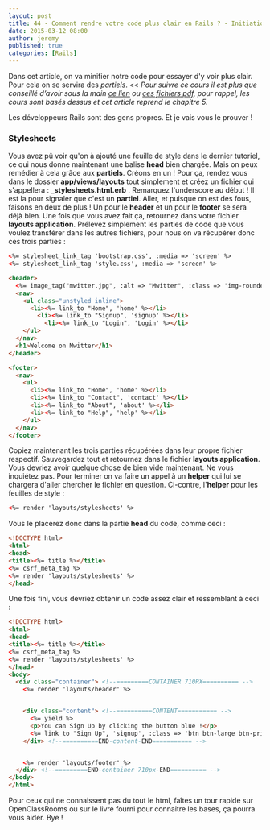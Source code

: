 ```yaml
---
layout: post
title: 44 - Comment rendre votre code plus clair en Rails ? - Initiation à Ruby On Rails
date: 2015-03-12 08:00
author: jeremy
published: true
categories: [Rails]
---
```

Dans cet article, on va minifier notre code pour essayer d'y voir plus clair. Pour cela on se servira des *partiels*.
<<
<em>Pour suivre ce cours il est plus que conseillé d’avoir sous la main <a href="http://french.railstutorial.org/chapters/beginning" target="_blank">ce lien</a> ou <a href="https://www.dropbox.com/sh/uuwaqjqbc8y3ybv/AACjqwYvxqHaXxADTjBp48-Ra?dl=0" target="_blank">ces fichiers pdf</a>, pour rappel, les cours sont basés dessus et cet article reprend le chapitre </em><em>5</em><em>.</em>
>>
Les développeurs Rails sont des gens propres. Et je vais vous le prouver !
### **Stylesheets**
Vous avez pû voir qu'on à ajouté une feuille de style dans le dernier tutoriel, ce qui nous donne maintenant une balise **head** bien chargée. Mais on peux remédier à cela grâce aux **partiels**. Créons en un ! Pour ça, rendez vous dans le dossier **app/views/layouts** tout simplement et créez un fichier qui s'appellera : **_stylesheets.html.erb** . Remarquez l'underscore au début ! Il est la pour signaler que c'est un **partiel**. Aller, et puisque on est des fous, faisons en deux de plus ! Un pour le **header** et un pour le **footer** se sera déjà bien.
Une fois que vous avez fait ça, retournez dans votre fichier **layout****s**** application**.
Prélevez simplement les parties de code que vous voulez transférer dans les autres fichiers, pour nous on va récupérer donc ces trois parties :

```html
<%= stylesheet_link_tag 'bootstrap.css', :media => 'screen' %>
<%= stylesheet_link_tag 'style.css', :media => 'screen' %>
```
<!--break-->



```html
<header>
  <%= image_tag("mwitter.jpg", :alt => "Mwitter", :class => 'img-rounded', size: "200x200")%>
  <nav>
    <ul class="unstyled inline">
      <li><%= link_to "Home", 'home' %></li>
        <li><%= link_to "Signup", 'signup' %></li>
          <li><%= link_to "Login", 'Login' %></li>
    </ul>
  </nav>
  <h1>Welcome on Mwitter</h1>
</header>
```



```html
<footer>
  <nav>
    <ul>
      <li><%= link_to "Home", 'home' %></li>
      <li><%= link_to "Contact", 'contact' %></li>
      <li><%= link_to "About", 'about' %></li>
      <li><%= link_to "Help", 'help' %></li>
    </ul>
  </nav>
</footer>
```

Copiez maintenant les trois parties récupérées dans leur propre fichier respectif. Sauvegardez tout et retournez dans le fichier **layouts application**.
Vous devriez avoir quelque chose de bien vide maintenant. Ne vous inquiétez pas.
Pour terminer on va faire un appel à un **helper** qui lui se chargera d'aller chercher le fichier en question.
Ci-contre, l'**helper** pour les feuilles de style :

```html
<%= render 'layouts/stylesheets' %>
```

Vous le placerez donc dans la partie **head** du code, comme ceci :

```html
<!DOCTYPE html>
<html>
<head>
<title><%= title %></title>
<%= csrf_meta_tag %>
<%= render 'layouts/stylesheets' %>
</head>
```

Une fois fini, vous devriez obtenir un code assez clair et ressemblant à ceci :

```html
<!DOCTYPE html>
<html>
<head>
<title><%= title %></title>
<%= csrf_meta_tag %>
<%= render 'layouts/stylesheets' %>
</head>
<body>
  <div class="container"> <!--=========CONTAINER 710PX========== -->
    <%= render 'layouts/header' %>


    <div class="content"> <!--==========CONTENT=========== -->
      <%= yield %>
      <p>You can Sign Up by clicking the button blue !</p>
      <%= link_to "Sign Up", 'signup', :class => 'btn btn-large btn-primary'%>
    </div> <!--==========END-content-END=========== -->


    <%= render 'layouts/footer' %>
  </div> <!--=========END-container 710px-END========== -->
</body>
</html>
```

Pour ceux qui ne connaissent pas du tout le html, faîtes un tour rapide sur OpenClassRooms ou sur le livre fourni pour connaitre les bases, ça pourra vous aider.
Bye !
